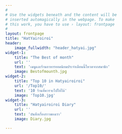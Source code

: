 ```yaml
---
#
# Use the widgets beneath and the content will be
# inserted automagically in the webpage. To make
# this work, you have to use › layout: frontpage
#
layout: frontpage
title: "HatYairoiroi"
header:
    image_fullwidth: "header_hatyai.jpg"
widget-1:
    title: "The Best of month"
    url: ''
    text: 'เมนูและร้านอาหารยอดนิยมประจำเดือนนี้โหวตจากสมาชิก'
    image: Bestofmounth.jpg
widget-2:
    title: "Top 10 in Hatyairoiroi"
    url: '/Top10/'
    text: '10 ร้านที่ควรจะไปให้ได้'
    image: 'Top10.jpg'
widget-3:
    title: "Hatyairoiroi Diary"
    url: ''
    text: 'บันทึกเรื่องราวของเรา'
    image: Diary.jpg

---
```

